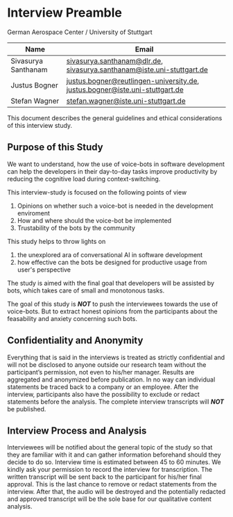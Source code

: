 # Interview Preamble

German Aerospace Center / University of Stuttgart

|Name|Email|
|---|---|
|Sivasurya Santhanam|sivasurya.santhanam@dlr.de, sivasurya.santhanam@iste.uni-stuttgart.de|
|Justus Bogner|justus.bogner@reutlingen-university.de, justus.bogner@iste.uni-stuttgart.de|
|Stefan Wagner|stefan.wagner@iste.uni-stuttgart.de|

This document describes the general guidelines and ethical considerations of this interview study.

## Purpose of this Study

We want to understand, how the use of voice-bots in software development can help the developers in their day-to-day tasks improve productivity by reducing the cognitive load during context-switching.

This interview-study is focused on the following points of view
1. Opinions on whether such a voice-bot is needed in the development enviroment
2. How and where should the voice-bot be implemented
3. Trustability of the bots by the community

This study helps to throw lights on
1. the unexplored ara of conversational AI in software development
2. how effective can the bots be designed for productive usage from user's perspective

The study is aimed with the final goal that developers will be assisted by bots, which takes care of small and monotonous tasks.

The goal of this study is _**NOT**_ to push the interviewees towards the use of voice-bots. But to extract honest opinions from the participants about the feasability and anxiety concerning such bots.

## Confidentiality and Anonymity

Everything that is said in the interviews is treated as strictly confidential and will not be disclosed to anyone outside our research team without the participant’s permission, not even to his/her manager. Results are aggregated and anonymized before publication. In no way can individual statements be traced back to a company or an employee. After the interview, participants also have the possibility to exclude or redact statements before the analysis. The complete interview transcripts will _**NOT**_ be published.

## Interview Process and Analysis

Interviewees will be notified about the general topic of the study so that they are familiar with it and can gather information beforehand should they decide to do so. Interview time is estimated between 45 to 60 minutes. We kindly ask your permission to record the interview for transcription. The written transcript will be sent back to the participant for his/her final approval. This is the last chance to remove or redact statements from the interview. After that, the audio will be destroyed and the potentially redacted and approved transcript will be the sole base for our qualitative content analysis.
